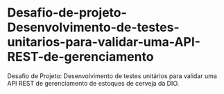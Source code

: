 # Desafio-de-projeto-Desenvolvimento-de-testes-unitarios-para-validar-uma-API-REST-de-gerenciamento
Desafio de Projeto: Desenvolvimento de testes unitários para validar uma API REST de gerenciamento de estoques de cerveja da DIO.
